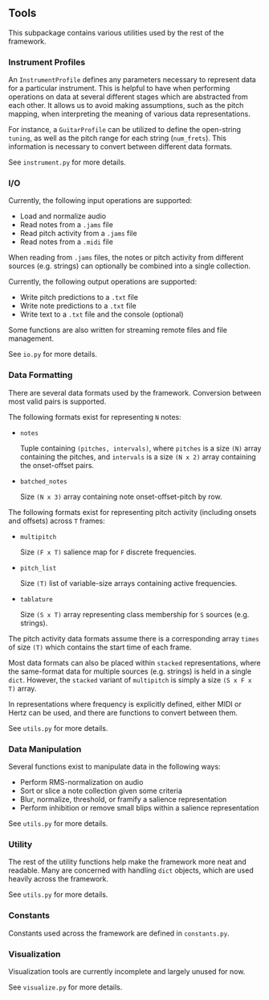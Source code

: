 ## Tools
This subpackage contains various utilities used by the rest of the framework.

### Instrument Profiles
An ```InstrumentProfile``` defines any parameters necessary to represent data for a particular instrument.
This is helpful to have when performing operations on data at several different stages which are abstracted from each other.
It allows us to avoid making assumptions, such as the pitch mapping, when interpreting the meaning of various data representations.

For instance, a ```GuitarProfile``` can be utilized to define the open-string ```tuning```, as well as the pitch range for each string (```num_frets```).
This information is necessary to convert between different data formats.

See ```instrument.py``` for more details.

### I/O
Currently, the following input operations are supported:
 - Load and normalize audio
 - Read notes from a ```.jams``` file
 - Read pitch activity from a ```.jams``` file
 - Read notes from a ```.midi``` file

When reading from ```.jams``` files, the notes or pitch activity from different sources (e.g. strings) can optionally be combined into a single collection.

Currently, the following output operations are supported:
 - Write pitch predictions to a ```.txt``` file
 - Write note predictions to a ```.txt``` file
 - Write text to a ```.txt``` file and the console (optional)

Some functions are also written for streaming remote files and file management.

See ```io.py``` for more details.

### Data Formatting
There are several data formats used by the framework.
Conversion between most valid pairs is supported.

The following formats exist for representing ```N``` notes:
 - ```notes```

    Tuple containing ```(pitches, intervals)```, where ```pitches``` is a size ```(N)``` array containing the pitches, and ```intervals``` is a size ```(N x 2)``` array containing the onset-offset pairs.

 - ```batched_notes```

    Size ```(N x 3)``` array containing note onset-offset-pitch by row.

The following formats exist for representing pitch activity (including onsets and offsets) across ```T``` frames:
 - ```multipitch```

    Size ```(F x T)``` salience map for ```F``` discrete frequencies.

 - ```pitch_list```

    Size ```(T)``` list of variable-size arrays containing active frequencies.

 - ```tablature```

    Size ```(S x T)``` array representing class membership for ```S``` sources (e.g. strings).

The pitch activity data formats assume there is a corresponding array ```times``` of size ```(T)``` which contains the start time of each frame.

Most data formats can also be placed within ```stacked``` representations, where the same-format data for multiple sources (e.g. strings) is held in a single ```dict```.
However, the ```stacked``` variant of ```multipitch``` is simply a size ```(S x F x T)``` array.

In representations where frequency is explicitly defined, either MIDI or Hertz can be used, and there are functions to convert between them.

See ```utils.py``` for more details.

### Data Manipulation
Several functions exist to manipulate data in the following ways:
 - Perform RMS-normalization on audio
 - Sort or slice a note collection given some criteria
 - Blur, normalize, threshold, or framify a salience representation
 - Perform inhibition or remove small blips within a salience representation

See ```utils.py``` for more details.

### Utility
The rest of the utility functions help make the framework more neat and readable. Many are concerned with handling ```dict``` objects, which are used heavily across the framework.

See ```utils.py``` for more details.

### Constants
Constants used across the framework are defined in ```constants.py```.

### Visualization
Visualization tools are currently incomplete and largely unused for now.

See ```visualize.py``` for more details.
